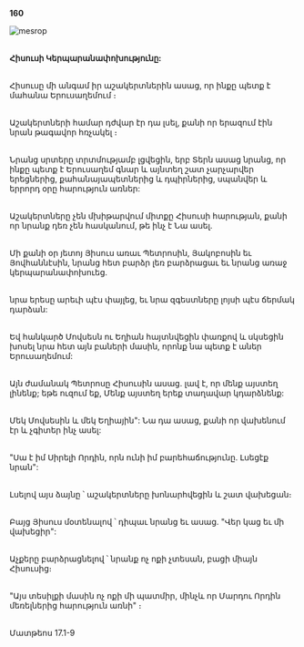**160**

![mesrop](https://volamar.ru/audio_video/foto/01/detbible/B356.BMP)

\
**Հիսուսի Կերպարանափոխությունը:**

\
Հիսուսը մի անգամ իր աշակերտներին ասաց, որ ինքը պետք է մահանա Երուսաղեմում ։

\
Աշակերտների համար դժվար էր դա լսել, քանի որ երազում էին նրան թագավոր հռչակել ։

\
Նրանց սրտերը տրտմությամբ լցվեցին, երբ Տերն ասաց նրանց, որ ինքը պետք է Երուսաղեմ գնար և այնտեղ շատ չարչարվեր երեցներից, քահանայապետներից և դպիրներից, սպանվեր և երրորդ օրը հարություն առներ:

\
Աշակերտները չեն մխիթարվում միտքը Հիսուսի հարության, քանի որ նրանք դեռ չեն հասկանում, թե ինչ է Նա ասել.

\
Մի քանի օր յետոյ Յիսուս առաւ Պետրոսին, Յակոբոսին եւ Յովհաննէսին, նրանց հետ բարձր լեռ բարձրացաւ եւ նրանց առաջ կերպարանափոխուեց.

\
նրա երեսը արեւի պէս փայլեց, եւ նրա զգեստները լոյսի պէս ճերմակ դարձան:

\
Եվ հանկարծ Մովսեսն ու Եղիան հայտնվեցին փառքով և սկսեցին խոսել նրա հետ այն բաների մասին, որոնք նա պետք է աներ Երուսաղեմում:

\
Այն ժամանակ Պետրոսը Հիսուսին ասաց. լավ է, որ մենք այստեղ լինենք; եթե ուզում եք, Մենք այստեղ երեք տաղավար կդարձնենք:

\
Մեկ Մովսեսին և մեկ Եղիային": Նա դա ասաց, քանի որ վախենում էր և չգիտեր ինչ ասել:

\
"Սա է իմ Սիրելի Որդին, որն ունի իմ բարեհաճությունը. Լսեցէք նրան":

\
Լսելով այս ձայնը ՝ աշակերտները խոնարհվեցին և շատ վախեցան։

\
Բայց Յիսուս մօտենալով ՝ դիպաւ նրանց եւ ասաց. "Վեր կաց եւ մի վախեցիր":

\
Աչքերը բարձրացնելով ՝ նրանք ոչ ոքի չտեսան, բացի միայն Հիսուսից։

\
"Այս տեսիլքի մասին ոչ ոքի մի պատմիր, մինչև որ Մարդու Որդին մեռելներից հարություն առնի" ։

\
Մատթեոս 17.1-9
